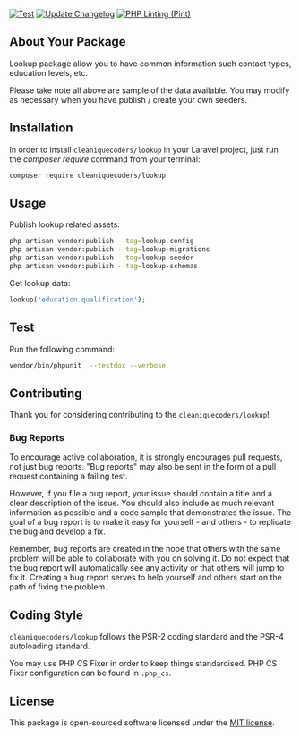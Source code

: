 [![Test](https://github.com/cleaniquecoders/lookup/actions/workflows/run-tests.yml/badge.svg)](https://github.com/cleaniquecoders/lookup/actions/workflows/run-tests.yml) [![Update Changelog](https://github.com/cleaniquecoders/lookup/actions/workflows/update-changelog.yml/badge.svg)](https://github.com/cleaniquecoders/lookup/actions/workflows/update-changelog.yml) [![PHP Linting (Pint)](https://github.com/cleaniquecoders/lookup/actions/workflows/lint.yml/badge.svg)](https://github.com/cleaniquecoders/lookup/actions/workflows/lint.yml)

## About Your Package

Lookup package allow you to have common information such contact types, education levels, etc.

Please take note all above are sample of the data available. You may modify as necessary when you have publish / create your own seeders.

## Installation

In order to install `cleaniquecoders/lookup` in your Laravel project, just run the _composer require_ command from your terminal:

```bash
composer require cleaniquecoders/lookup
```

## Usage

Publish lookup related assets:

```bash
php artisan vendor:publish --tag=lookup-config
php artisan vendor:publish --tag=lookup-migrations
php artisan vendor:publish --tag=lookup-seeder
php artisan vendor:publish --tag=lookup-schemas
```

Get lookup data:

```php
lookup('education.qualification');
```

## Test

Run the following command:

```bash
vendor/bin/phpunit  --testdox --verbose
```

## Contributing

Thank you for considering contributing to the `cleaniquecoders/lookup`!

### Bug Reports

To encourage active collaboration, it is strongly encourages pull requests, not just bug reports. "Bug reports" may also be sent in the form of a pull request containing a failing test.

However, if you file a bug report, your issue should contain a title and a clear description of the issue. You should also include as much relevant information as possible and a code sample that demonstrates the issue. The goal of a bug report is to make it easy for yourself - and others - to replicate the bug and develop a fix.

Remember, bug reports are created in the hope that others with the same problem will be able to collaborate with you on solving it. Do not expect that the bug report will automatically see any activity or that others will jump to fix it. Creating a bug report serves to help yourself and others start on the path of fixing the problem.

## Coding Style

`cleaniquecoders/lookup` follows the PSR-2 coding standard and the PSR-4 autoloading standard.

You may use PHP CS Fixer in order to keep things standardised. PHP CS Fixer configuration can be found in `.php_cs`.

## License

This package is open-sourced software licensed under the [MIT license](http://opensource.org/licenses/MIT).
